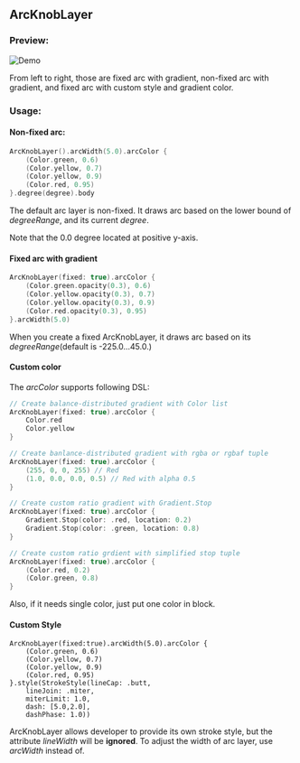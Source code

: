 ## ArcKnobLayer

### Preview:

![Demo](../../../Sources/Rings/Documentation.docc/Resources/ArcKnobDemo.gif)

From left to right, those are fixed arc with gradient, non-fixed arc with gradient, and fixed arc with custom style and gradient color.

### Usage:

#### Non-fixed arc:
```swift
ArcKnobLayer().arcWidth(5.0).arcColor {
    (Color.green, 0.6)
    (Color.yellow, 0.7)
    (Color.yellow, 0.9)
    (Color.red, 0.95)
}.degree(degree).body
```
The default arc layer is non-fixed. It draws arc based on the lower bound of *degreeRange*, and its current *degree*.

Note that the 0.0 degree located at positive y-axis.

#### Fixed arc with gradient
```swift
ArcKnobLayer(fixed: true).arcColor {
    (Color.green.opacity(0.3), 0.6)
    (Color.yellow.opacity(0.3), 0.7)
    (Color.yellow.opacity(0.3), 0.9)
    (Color.red.opacity(0.3), 0.95)
}.arcWidth(5.0)
```
When you create a fixed ArcKnobLayer, it draws arc based on its *degreeRange*(default is -225.0...45.0.)

#### Custom color
The *arcColor* supports following DSL:
```swift
// Create balance-distributed gradient with Color list
ArcKnobLayer(fixed: true).arcColor {
    Color.red
    Color.yellow
}

// Create banlance-distributed gradient with rgba or rgbaf tuple
ArcKnobLayer(fixed: true).arcColor {
    (255, 0, 0, 255) // Red
    (1.0, 0.0, 0.0, 0.5) // Red with alpha 0.5
}

// Create custom ratio gradient with Gradient.Stop
ArcKnobLayer(fixed: true).arcColor {
    Gradient.Stop(color: .red, location: 0.2)
    Gradient.Stop(color: .green, location: 0.8)
}

// Create custom ratio grdient with simplified stop tuple
ArcKnobLayer(fixed: true).arcColor {
    (Color.red, 0.2)
    (Color.green, 0.8)
}
```
Also, if it needs single color, just put one color in block.

#### Custom Style
```       
ArcKnobLayer(fixed:true).arcWidth(5.0).arcColor {
    (Color.green, 0.6)
    (Color.yellow, 0.7)
    (Color.yellow, 0.9)
    (Color.red, 0.95)
}.style(StrokeStyle(lineCap: .butt, 
    lineJoin: .miter, 
    miterLimit: 1.0, 
    dash: [5.0,2.0], 
    dashPhase: 1.0))
```
ArcKnobLayer allows developer to provide its own stroke style, but the attribute *lineWidth* will be **ignored**.
To adjust the width of arc layer, use *arcWidth* instead of.
